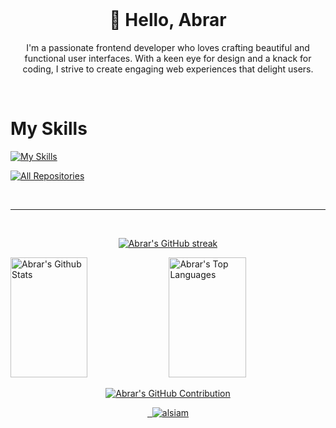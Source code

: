 



<br />

<!-- About Section -->
 <h1 align="center">👋 Hello, Abrar </h1>
<p align="center">  I'm a passionate frontend developer who loves crafting beautiful and functional user interfaces. With a keen eye for design and a knack for coding, I strive to create engaging web experiences that delight users.
</p>
<br/>



# My Skills

[![My Skills](https://skillicons.dev/icons?i=js,html,css,bootstrap,cpp,figma,github,vscode,tailwind,arduino,firebase)](https://skillicons.dev)



<p align="left">
  <a href="https://github.com/Abrar-Hosny?tab=repositories" target="_blank"><img alt="All Repositories" title="All Repositories" src="https://img.shields.io/badge/-All%20Repos-2962FF?style=for-the-badge&logo=koding&logoColor=white"/></a>
</p>

<br/>
<hr/>
<br/>

<p align="center">
  <a href="https://github.com/Abrar-Hosny">
    <img src="https://github-readme-streak-stats.herokuapp.com/?user=alsiam&theme=radical&border=7F3FBF&background=0D1117" alt="Abrar's GitHub streak"/>
  </a>
</p>

<a> 
    <a href="https://github.com/Abrar-Hosny"><img alt="Abrar's Github Stats" src="https://denvercoder1-github-readme-stats.vercel.app/api?username=Abrar-Hosny&show_icons=true&count_private=true&theme=react&border_color=7F3FBF&bg_color=0D1117&title_color=F85D7F&icon_color=F8D866" height="192px" width="49.5%"/></a>
  <a href="https://github.com/Abrar-Hosny"><img alt="Abrar's Top Languages" src="https://denvercoder1-github-readme-stats.vercel.app/api/top-langs/?username=Abrar-Hosny&langs_count=8&layout=compact&theme=react&border_color=7F3FBF&bg_color=0D1117&title_color=F85D7F&icon_color=F8D866" height="192px" width="49.5%"/></a>
  <br/>
</a>
<p align="center">
  <a href="https://github.com/Abrar-Hosny">
    <img src="https://github-profile-summary-cards.vercel.app/api/cards/profile-details?username=Abrar-Hosny&theme=radical" alt="Abrar's GitHub Contribution"/>
  </a>
</p>



<p align="center">
 <a href="www.linkedin.com/in/abrar-mohamed-4a45932b1" target="blank">
  <img src="https://img.shields.io/badge/Website-DC143C?style=for-the-badge&logo=medium&logoColor=white" alt="" />
 </a>
 <a href="https://linkedin.com/inm](https://linkedin.com/inm" target="_blank">
  <img src="https://img.shields.io/badge/LinkedIn-0077B5?style=for-the-badge&logo=linkedin&logoColor=white" alt=""/>
 </a>
 
 <a href="mailto:abrarhosny19@gmail.com" target="_blank">
  <img src="https://img.shields.io/badge/Instagram-fe4164?style=for-the-badge&logo=mail&logoColor=white" alt="alsiam" />
 </a> 

</p> 

